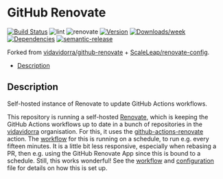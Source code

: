 # GitHub Renovate

[![Build Status](https://drone.kilic.dev/api/badges/cenk1cenk2/renovate/status.svg)](https://drone.kilic.dev/cenk1cenk2/renovate) ![lint](https://github.com/cenk1cenk2/renovate/workflows/lint/badge.svg) ![renovate](https://github.com/cenk1cenk2/renovate/workflows/renovate/badge.svg) [![Version](https://img.shields.io/npm/v/@cenk1cenk2/renovate-config.svg)](https://npmjs.org/package/@cenk1cenk2/renovate-config) [![Downloads/week](https://img.shields.io/npm/dw/@cenk1cenk2/renovate-config.svg)](https://npmjs.org/package/@cenk1cenk2/renovate-config) [![Dependencies](https://img.shields.io/librariesio/release/npm/@cenk1cenk2/renovate-config)](https://npmjs.org/package/@cenk1cenk2/renovate-config) [![semantic-release](https://img.shields.io/badge/%20%20%F0%9F%93%A6%F0%9F%9A%80-semantic--release-e10079.svg)](https://github.com/semantic-release/semantic-release)

Forked from [vidavidorra/github-renovate](https://github.com/vidavidorra/github-renovate) + [ScaleLeap/renovate-config](https://github.com/ScaleLeap/renovate-config).

<!-- toc -->

- [Description](#description)

<!-- tocstop -->

## Description

Self-hosted instance of Renovate to update GitHub Actions workflows.

This repository is running a self-hosted [Renovate](https://renovate.whitesourcesoftware.com/), which is keeping the GitHub Actions workflows up to date in a bunch of repositories in the [vidavidorra](https://github.com/vidavidorra) organisation. For this, it uses the [github-actions-renovate](https://github.com/vidavidorra/github-action-renovate) action. The [workflow](./.github/workflows/renovate.yml) for this is running on a schedule, to run e.g. every fifteen minutes. It is a little bit less responsive, especially when rebasing a PR, then e.g. using the GitHub Renovate App since this is bound to a schedule. Still, this works wonderful! See the [workflow](./.github/workflows/renovate.yml) and [configuration](./src/config.js) file for details on how this is set up.
